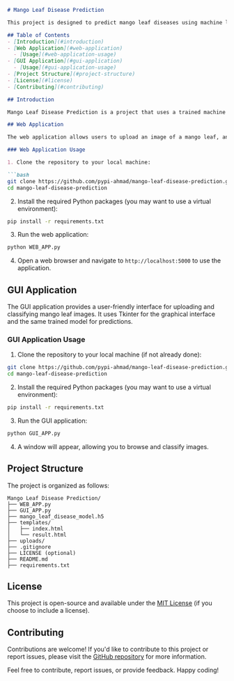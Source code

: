 ```markdown
# Mango Leaf Disease Prediction

This project is designed to predict mango leaf diseases using machine learning. It includes a Flask web application and a Tkinter-based GUI application for user-friendly interaction.

## Table of Contents
- [Introduction](#introduction)
- [Web Application](#web-application)
  - [Usage](#web-application-usage)
- [GUI Application](#gui-application)
  - [Usage](#gui-application-usage)
- [Project Structure](#project-structure)
- [License](#license)
- [Contributing](#contributing)

## Introduction

Mango Leaf Disease Prediction is a project that uses a trained machine learning model to classify diseases in mango leaves based on input images. The project consists of two main components: a web application and a GUI application.

## Web Application

The web application allows users to upload an image of a mango leaf, and it provides real-time predictions for the disease type. It uses a Flask backend for image processing and prediction.

### Web Application Usage

1. Clone the repository to your local machine:

```bash
git clone https://github.com/pypi-ahmad/mango-leaf-disease-prediction.git
cd mango-leaf-disease-prediction
```

2. Install the required Python packages (you may want to use a virtual environment):

```bash
pip install -r requirements.txt
```

3. Run the web application:

```bash
python WEB_APP.py
```

4. Open a web browser and navigate to `http://localhost:5000` to use the application.

## GUI Application

The GUI application provides a user-friendly interface for uploading and classifying mango leaf images. It uses Tkinter for the graphical interface and the same trained model for predictions.

### GUI Application Usage

1. Clone the repository to your local machine (if not already done):

```bash
git clone https://github.com/pypi-ahmad/mango-leaf-disease-prediction.git
cd mango-leaf-disease-prediction
```

2. Install the required Python packages (you may want to use a virtual environment):

```bash
pip install -r requirements.txt
```

3. Run the GUI application:

```bash
python GUI_APP.py
```

4. A window will appear, allowing you to browse and classify images.

## Project Structure

The project is organized as follows:

```
Mango Leaf Disease Prediction/
├── WEB_APP.py
├── GUI_APP.py
├── mango_leaf_disease_model.h5
├── templates/
│   ├── index.html
│   └── result.html
├── uploads/
├── .gitignore
├── LICENSE (optional)
├── README.md
├── requirements.txt
```

## License

This project is open-source and available under the [MIT License](LICENSE) (if you choose to include a license).

## Contributing

Contributions are welcome! If you'd like to contribute to this project or report issues, please visit the [GitHub repository](https://github.com/pypi-ahmad/mango-leaf-disease-prediction) for more information.

Feel free to contribute, report issues, or provide feedback. Happy coding!
